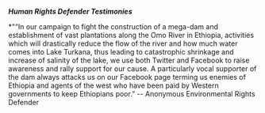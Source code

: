 ***Human Rights Defender Testimonies***

*"“In our campaign to fight the construction of a mega-dam and establishment of vast plantations along the Omo River in Ethiopia, activities which will drastically reduce the flow of the river and how much water comes into Lake Turkana, thus leading to catastrophic shrinkage and increase of salinity of the lake, we use both Twitter and Facebook to raise awareness and rally support for our cause. A particularly vocal supporter of the dam always attacks us on our Facebook page terming us enemies of Ethiopia and agents of the west who have been paid by Western governments to keep Ethiopians poor.” -- Anonymous Environmental Rights Defender
